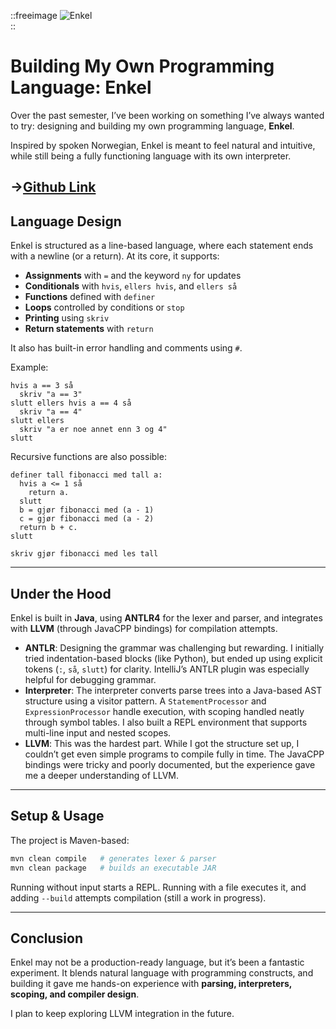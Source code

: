::freeimage
![Enkel](/projects/enkel_logo.png)  
::

# Building My Own Programming Language: Enkel

Over the past semester, I’ve been working on something I’ve always wanted to try: designing and building my own programming language, **Enkel**.
<!--more-->
Inspired by spoken Norwegian, Enkel is meant to feel natural and intuitive, while still being a fully functioning language with its own interpreter.

->[Github Link](https://github.com/pettertesdal/EnkelLanguage)
---

## Language Design

Enkel is structured as a line-based language, where each statement ends with a newline (or a return). At its core, it supports:

* **Assignments** with `=` and the keyword `ny` for updates
* **Conditionals** with `hvis`, `ellers hvis`, and `ellers så`
* **Functions** defined with `definer`
* **Loops** controlled by conditions or `stop`
* **Printing** using `skriv`
* **Return statements** with `return`

It also has built-in error handling and comments using `#`.

Example:

```enkel
hvis a == 3 så
  skriv "a == 3"
slutt ellers hvis a == 4 så
  skriv "a == 4"
slutt ellers
  skriv "a er noe annet enn 3 og 4"
slutt
```

Recursive functions are also possible:

```enkel
definer tall fibonacci med tall a:
  hvis a <= 1 så
    return a.
  slutt
  b = gjør fibonacci med (a - 1)
  c = gjør fibonacci med (a - 2)
  return b + c.
slutt

skriv gjør fibonacci med les tall
```

---

## Under the Hood

Enkel is built in **Java**, using **ANTLR4** for the lexer and parser, and integrates with **LLVM** (through JavaCPP bindings) for compilation attempts.

* **ANTLR**: Designing the grammar was challenging but rewarding. I initially tried indentation-based blocks (like Python), but ended up using explicit tokens (`:`, `så`, `slutt`) for clarity. IntelliJ’s ANTLR plugin was especially helpful for debugging grammar.
* **Interpreter**: The interpreter converts parse trees into a Java-based AST structure using a visitor pattern. A `StatementProcessor` and `ExpressionProcessor` handle execution, with scoping handled neatly through symbol tables. I also built a REPL environment that supports multi-line input and nested scopes.
* **LLVM**: This was the hardest part. While I got the structure set up, I couldn’t get even simple programs to compile fully in time. The JavaCPP bindings were tricky and poorly documented, but the experience gave me a deeper understanding of LLVM.

---

## Setup & Usage

The project is Maven-based:

```bash
mvn clean compile   # generates lexer & parser
mvn clean package   # builds an executable JAR
```

Running without input starts a REPL. Running with a file executes it, and adding `--build` attempts compilation (still a work in progress).

---

## Conclusion

Enkel may not be a production-ready language, but it’s been a fantastic experiment. It blends natural language with programming constructs, and building it gave me hands-on experience with **parsing, interpreters, scoping, and compiler design**.

I plan to keep exploring LLVM integration in the future.